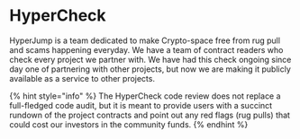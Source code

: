 # HyperCheck



HyperJump is a team dedicated to make Crypto-space free from rug pull and scams happening everyday. We have a team of contract readers who check every project we partner with. We have had this check ongoing since day one of partnering with other projects, but now we are making it publicly available as a service to other projects.

{% hint style="info" %}
The HyperCheck code review does not replace a full-fledged code audit, but it is meant to provide users with a succinct rundown of the project contracts and point out any red flags (rug pulls) that could cost our investors in the community funds.
{% endhint %}
